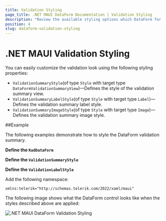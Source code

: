 ```yaml
---
title: Validation Styling
page_title: .NET MAUI DataForm Documentation | Validation Styling
description: "Review the available styling options which DataForm for .NET MAUI control provides when validating its data."
position: 4
slug: dataform-validation-styling
---
```


# .NET MAUI Validation Styling

You can easily customize the validation look using the following styling properties:

* `ValidationSummaryStyle`(of type `Style` with target type `DataFormValidationSummaryView`)&mdash;Defines the style of the validation summary view.
* `ValidationSummaryLabelStyle`(of type `Style` with target type `Label`)&mdash;Defines the validation summary label style.
* `ValidationSummaryImageStyle`(of type `Style` with target type `Image`)&mdash;Defines the validation summary image style.

##Example

The following examples demonstrate how to style the DataForm validation summary.

**Define the `RadDataForm`**

<snippet id='dataform-validation-style' />

**Define the `ValidationSummaryStyle`**

<snippet id='dataform-validation-summary-style' />

**Define the `ValidationLabelStyle`**

<snippet id='dataform-validation-label-style' />

Add the following namespace:

 ```XAML
xmlns:telerik="http://schemas.telerik.com/2022/xaml/maui"
 ```

The following image shows what the DataForm control looks like when the styles described above are applied:

![.NET MAUI DataForm Validation Styling](../images/dataform_validation_styling.png)